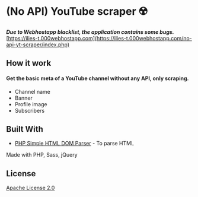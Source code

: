 # (No API) YouTube scraper ☢️  
__*Due to Webhostapp blacklist, the application contains some bugs.*__  
[https://ilies-t.000webhostapp.com](https://ilies-t.000webhostapp.com/no-api-yt-scraper/index.php)  
  
## How it work  
#### Get the basic meta of a YouTube channel without any API, only scraping.  
* Channel name  
* Banner  
* Profile image  
* Subscribers  
    
## Built With  
* [PHP Simple HTML DOM Parser](http://sourceforge.net/projects/simplehtmldom/) - To parse HTML  
  
Made with PHP, Sass, jQuery  
  
## License  
[Apache License 2.0](https://choosealicense.com/licenses/apache-2.0/)